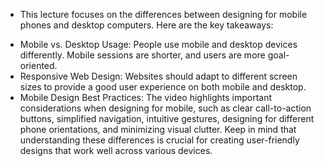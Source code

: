 - This lecture focuses on the differences between designing for mobile phones and desktop computers. 
Here are the key takeaways:
+ Mobile vs. Desktop Usage: People use mobile and desktop devices differently. Mobile sessions are shorter, and users are more goal-oriented.
+ Responsive Web Design: Websites should adapt to different screen sizes to provide a good user experience on both mobile and desktop.
+ Mobile Design Best Practices: The video highlights important considerations when designing for mobile, such as clear call-to-action buttons, simplified navigation, intuitive gestures, designing for different phone orientations, and minimizing visual clutter.
Keep in mind that understanding these differences is crucial for creating user-friendly designs that work well across various devices. 
